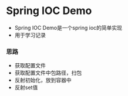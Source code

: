 # Spring IOC Demo
+ Spring IOC Demo是一个spring ioc的简单实现
+ 用于学习记录
### 思路
+ 获取配置文件
+ 获取配置文件中包路径，扫包
+ 反射初始化，放到容器中
+ 反射set值
